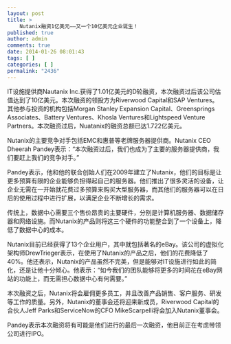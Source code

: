 ```yaml
---
layout: post
title: >
    Nutanix融资1亿美元——又一个10亿美元企业诞生！
published: true
author: admin
comments: true
date: 2014-01-26 08:01:43
tags: [ ]
categories: [ ]
permalink: "2436"
---
```

IT设施提供商Nautanix Inc.获得了1.01亿美元的D轮融资，本次融资过后该公司估值达到了10亿美元。本次融资的领投方为Riverwood Capital和SAP Ventures。其他参与投资的机构包括Morgan Stanley Expansion Capital、Greensprings Associates、Battery Ventures、Khosla Ventures和Lightspeed Venture Partners。本次融资过后，Nuatanix的融资总额已达1.722亿美元。

Nutanix的主要竞争对手包括EMC和惠普等老牌服务器提供商。Nutanix CEO Dheerah Pandey表示：“本次融资过后，我们也成为了主要的服务器提供商，我们要赶上我们的竞争对手。”

Pandey表示，他和他的联合创始人们在2009年建立了Nutanix，他们的目标是让更多预算有限的企业能够负担得起自己的服务器。他们推出了很多灵活的设备，让企业无需在一开始就花费过多预算来购买大型服务器，而其他们的服务器可以在日后的使用过程中进行扩展，以满足企业不断增长的需求。

传统上，数据中心需要三个售价昂贵的主要硬件，分别是计算机服务器、数据储存器和网络设施。而Nutanix的产品则将这三个硬件的功能整合到了一个设备上，降低了数据中心的成本。

Nutanix目前已经获得了13个企业用户，其中就包括著名的eBay。该公司的虚拟化架构师DrewTrieger表示，在使用了Nutanix的产品之后，他们的花费降低了40%。他还表示，Nutanix的产品虽然不完美，但是能够对IT设施进行如此的简化，还是让他十分倾心。他表示：“如今我们的团队能够将更多的时间花在eBay网站的功能上，而无需担心数据中心有何需要。”

本次融资之后，Nutanix将会雇佣更多员工，并且改善产品销售、客户服务、研发等工作的质量。另外，Nutanix的董事会还将迎来新成员，Riverwood Capital的合伙人Jeff Parks和ServiceNow的CFO MikeScarpelli将会加入Nutanix董事会。

Pandey表示本次融资将有可能是他们进行的最后一次融资，他目前正在考虑带领公司进行IPO。